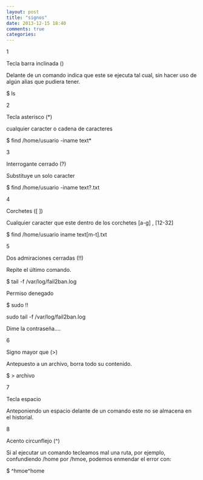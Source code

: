 ```yaml
---
layout: post
title: "signos"
date: 2013-12-15 18:40
comments: true
categories: 
---
```

1

Tecla barra inclinada ()

Delante de un comando indica que este se ejecuta tal cual, sin hacer uso de algún alias que pudiera tener.

$ ls

2

Tecla asterisco (*)

cualquier caracter o cadena de caracteres

$ find /home/usuario -iname text*

3

Interrogante cerrado (?)

Substituye un solo caracter

$ find /home/usuario -iname text?.txt

4

Corchetes ([ ])

Cualquier caracter que este dentro de los corchetes [a-g] ,  [12-32]

$ find /home/usuario iname text[m-t].txt

5

Dos admiraciones cerradas (!!)

Repite el último comando.

$ tail -f /var/log/fail2ban.log

Permiso denegado

$ sudo !!

sudo tail -f /var/log/fail2ban.log

Dime la contraseña....

6

Signo mayor que (>)

Antepuesto a un archivo, borra todo su contenido.

$ > archivo

7

Tecla espacio

Anteponiendo un espacio delante de un comando este no se almacena en el historial.

8

Acento circunflejo (^)

Si al ejecutar un comando tecleamos mal una ruta, por ejemplo, confundiendo /home por /hmoe, podemos enmendar el error con:

$ ^hmoe^home

